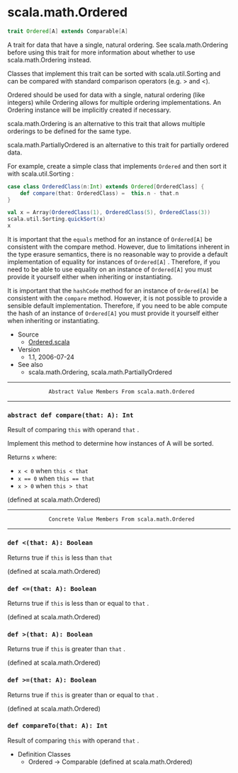 
#                              scala.math.Ordered                              #

```scala
trait Ordered[A] extends Comparable[A]
```

A trait for data that have a single, natural ordering. See scala.math.Ordering
before using this trait for more information about whether to use
scala.math.Ordering instead.

Classes that implement this trait can be sorted with scala.util.Sorting and can
be compared with standard comparison operators (e.g. > and <).

Ordered should be used for data with a single, natural ordering (like integers)
while Ordering allows for multiple ordering implementations. An Ordering
instance will be implicitly created if necessary.

scala.math.Ordering is an alternative to this trait that allows multiple
orderings to be defined for the same type.

scala.math.PartiallyOrdered is an alternative to this trait for partially
ordered data.

For example, create a simple class that implements `Ordered` and then sort it
with scala.util.Sorting :

```scala
case class OrderedClass(n:Int) extends Ordered[OrderedClass] {
	def compare(that: OrderedClass) =  this.n - that.n
}

val x = Array(OrderedClass(1), OrderedClass(5), OrderedClass(3))
scala.util.Sorting.quickSort(x)
x
```

It is important that the `equals` method for an instance of `Ordered[A]` be
consistent with the compare method. However, due to limitations inherent in the
type erasure semantics, there is no reasonable way to provide a default
implementation of equality for instances of `Ordered[A]` . Therefore, if you
need to be able to use equality on an instance of `Ordered[A]` you must provide
it yourself either when inheriting or instantiating.

It is important that the `hashCode` method for an instance of `Ordered[A]` be
consistent with the `compare` method. However, it is not possible to provide a
sensible default implementation. Therefore, if you need to be able compute the
hash of an instance of `Ordered[A]` you must provide it yourself either when
inheriting or instantiating.

* Source
  * [Ordered.scala](https://github.com/scala/scala/tree/6d09a1ba5f/src/library/scala/math/Ordered.scala#L1)
* Version
  * 1.1, 2006-07-24
* See also
  * scala.math.Ordering, scala.math.PartiallyOrdered


--------------------------------------------------------------------------------
                 Abstract Value Members From scala.math.Ordered
--------------------------------------------------------------------------------


### `abstract def compare(that: A): Int`                                     ###

Result of comparing `this` with operand `that` .

Implement this method to determine how instances of A will be sorted.

Returns `x` where:

*  `x < 0` when `this < that`
*  `x == 0` when `this == that`
*  `x > 0` when `this > that`

(defined at scala.math.Ordered)


--------------------------------------------------------------------------------
                 Concrete Value Members From scala.math.Ordered
--------------------------------------------------------------------------------


### `def <(that: A): Boolean`                                                ###

Returns true if `this` is less than `that`

(defined at scala.math.Ordered)


### `def <=(that: A): Boolean`                                               ###

Returns true if `this` is less than or equal to `that` .

(defined at scala.math.Ordered)


### `def >(that: A): Boolean`                                                ###

Returns true if `this` is greater than `that` .

(defined at scala.math.Ordered)


### `def >=(that: A): Boolean`                                               ###

Returns true if `this` is greater than or equal to `that` .

(defined at scala.math.Ordered)


### `def compareTo(that: A): Int`                                            ###

Result of comparing `this` with operand `that` .

* Definition Classes
  * Ordered → Comparable
(defined at scala.math.Ordered)
